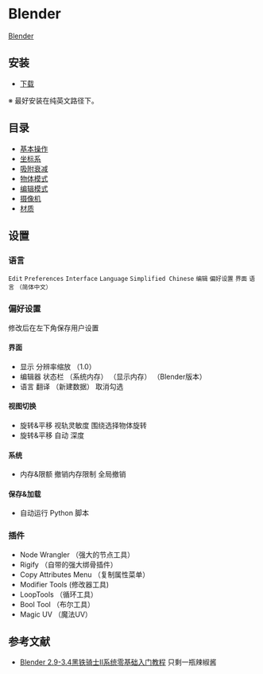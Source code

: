 # Blender

[Blender](https://www.blender.org/)

## 安装

- [下载](https://www.blender.org/download/)

※ 最好安装在纯英文路径下。

## 目录

- [基本操作](01_BasicOperations.md)
- [坐标系](02_Coordinate.md)
- [吸附衰减](03_Adsorption.md)
- [物体模式](04_ObjectMode.md)
- [编辑模式](05_EditMode.md)
- [摄像机](06_Camera.md)
- [材质](07_Materials.md)

## 设置

### 语言

`Edit` `Preferences` `Interface` `Language` `Simplified Chinese`
`编辑` `偏好设置` `界面` `语言` `（简体中文）`

### 偏好设置

修改后在左下角保存用户设置

#### 界面

- 显示 分辨率缩放 （1.0）
- 编辑器 状态栏 （系统内存） （显示内存） （Blender版本）
- 语言 翻译 （新建数据） 取消勾选

#### 视图切换

- 旋转&平移 视轨灵敏度 围绕选择物体旋转
- 旋转&平移 自动 深度

#### 系统

- 内存&限额 撤销内存限制 全局撤销

#### 保存&加载

- 自动运行 Python 脚本

### 插件

- Node Wrangler （强大的节点工具）
- Rigify （自带的强大绑骨插件）
- Copy Attributes Menu （复制属性菜单）
- Modifier Tools (修改器工具)
- LoopTools （循环工具）
- Bool Tool （布尔工具）
- Magic UV （魔法UV）

## 参考文献

- [Blender 2.9-3.4黑铁骑士Ⅱ系统零基础入门教程](https://www.bilibili.com/video/BV1zh411Y7LX/) 只剩一瓶辣椒酱
